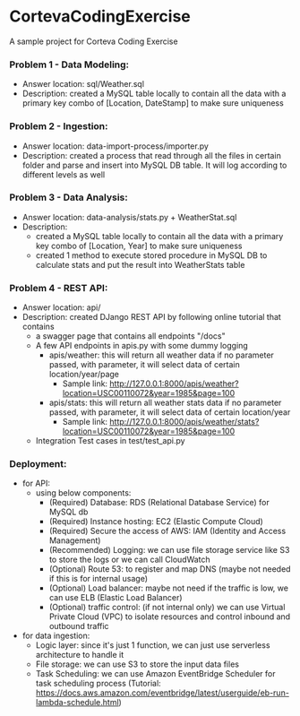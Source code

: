 # CortevaCodingExercise
A sample project for Corteva Coding Exercise 

### Problem 1 - Data Modeling:

* Answer location: sql/Weather.sql
* Description: created a MySQL table locally to contain all the data with a primary key combo of [Location, DateStamp] to make sure uniqueness

### Problem 2 - Ingestion:
* Answer location: data-import-process/importer.py
* Description: created a process that read through all the files in certain folder and parse and insert into MySQL DB table. It will log according to different levels as well

### Problem 3 - Data Analysis:
* Answer location: data-analysis/stats.py + WeatherStat.sql
* Description:
  * created a MySQL table locally to contain all the data with a primary key combo of [Location, Year] to make sure uniqueness 
  * created 1 method to execute stored procedure in MySQL DB to calculate stats and put the result into WeatherStats table

### Problem 4 - REST API:
* Answer location: api/
* Description: created DJango REST API by following online tutorial that contains 
  * a swagger page that contains all endpoints "/docs"
  * A few API endpoints in apis.py with some dummy logging
    * apis/weather: this will return all weather data if no parameter passed, with parameter, it will select data of certain location/year/page
      * Sample link: http://127.0.0.1:8000/apis/weather?location=USC00110072&year=1985&page=100
    * apis/stats: this will return all weather stats data if no parameter passed, with parameter, it will select data of certain location/year
      * Sample link: http://127.0.0.1:8000/apis/weather/stats?location=USC00110072&year=1985&page=100
  * Integration Test cases in test/test_api.py

### Deployment:
* for API:
  * using below components:
    * (Required) Database: RDS (Relational Database Service) for MySQL db
    * (Required) Instance hosting: EC2 (Elastic Compute Cloud)
    * (Required) Secure the access of AWS: IAM (Identity and Access Management)
    * (Recommended) Logging: we can use file storage service like S3 to store the logs or we can call CloudWatch 
    * (Optional) Route 53: to register and map DNS (maybe not needed if this is for internal usage)
    * (Optional) Load balancer: maybe not need if the traffic is low, we can use ELB (Elastic Load Balancer)
    * (Optional) traffic control: (if not internal only) we can use Virtual Private Cloud (VPC) to isolate resources and control inbound and outbound traffic
* for data ingestion:
  * Logic layer: since it's just 1 function, we can just use serverless architecture to handle it
  * File storage: we can use S3 to store the input data files
  * Task Scheduling: we can use Amazon EventBridge Scheduler for task scheduling process (Tutorial: https://docs.aws.amazon.com/eventbridge/latest/userguide/eb-run-lambda-schedule.html)